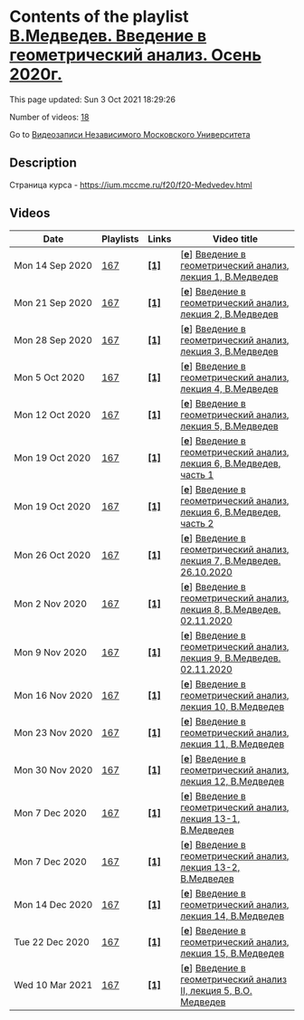 # Contents of the playlist [В.Медведев. Введение в геометрический анализ. Осень 2020г.](https://www.youtube.com/playlist?list=PLp9ABVh6_x4HRNm8G9OGdtbb9uTd2qE1e)

This page updated: Sun 3 Oct 2021 18:29:26

Number of videos: [18](#videos)

Go to [Видеозаписи Независимого Московского Университета](../README.md)

## Description

Страница курса - <https://ium.mccme.ru/f20/f20-Medvedev.html>

## Videos

|Date|Playlists|Links|Video title|
|---|---|---|---|
| Mon&nbsp;14&nbsp;Sep&nbsp;2020 | [167](../playlists/167 "В.Медведев. Введение в геометрический анализ. Осень 2020г.") | [**[1]**](https://ium.mccme.ru/f20/f20-Medvedev.html) | [[**e**](https://studio.youtube.com/video/LUT-6xNN-bU/edit "Edit")] [Введение в геометрический анализ, лекция 1, В.Медведев](https://www.youtube.com/watch?v=LUT-6xNN-bU&list=PLp9ABVh6_x4HRNm8G9OGdtbb9uTd2qE1e "первое занятие по курсу введения в геометрический анализ в НМУ&#013;подробности: https://ium.mccme.ru/f20/f20-Medvedev.html") |
| Mon&nbsp;21&nbsp;Sep&nbsp;2020 | [167](../playlists/167 "В.Медведев. Введение в геометрический анализ. Осень 2020г.") | [**[1]**](https://ium.mccme.ru/f20/f20-Medvedev.html) | [[**e**](https://studio.youtube.com/video/fjxbqvZQDwk/edit "Edit")] [Введение в геометрический анализ, лекция 2, В.Медведев](https://www.youtube.com/watch?v=fjxbqvZQDwk&list=PLp9ABVh6_x4HRNm8G9OGdtbb9uTd2qE1e "второе занятие по курсу введения в геометрический анализ в НМУ&#013;подробности: https://ium.mccme.ru/f20/f20-Medvedev.html") |
| Mon&nbsp;28&nbsp;Sep&nbsp;2020 | [167](../playlists/167 "В.Медведев. Введение в геометрический анализ. Осень 2020г.") | [**[1]**](https://ium.mccme.ru/f20/f20-Medvedev.html) | [[**e**](https://studio.youtube.com/video/sRO8zL4TtoA/edit "Edit")] [Введение в геометрический анализ, лекция 3, В.Медведев](https://www.youtube.com/watch?v=sRO8zL4TtoA&list=PLp9ABVh6_x4HRNm8G9OGdtbb9uTd2qE1e "третье занятие по курсу введения в геометрический анализ в НМУ&#013;подробности: https://ium.mccme.ru/f20/f20-Medvedev.html") |
| Mon&nbsp;5&nbsp;Oct&nbsp;2020 | [167](../playlists/167 "В.Медведев. Введение в геометрический анализ. Осень 2020г.") | [**[1]**](https://ium.mccme.ru/f20/f20-Medvedev.html) | [[**e**](https://studio.youtube.com/video/l_R7CtPC-7A/edit "Edit")] [Введение в геометрический анализ, лекция 4, В.Медведев](https://www.youtube.com/watch?v=l_R7CtPC-7A&list=PLp9ABVh6_x4HRNm8G9OGdtbb9uTd2qE1e "второе занятие по курсу введения в геометрический анализ в НМУ&#013;подробности: https://ium.mccme.ru/f20/f20-Medvedev.html") |
| Mon&nbsp;12&nbsp;Oct&nbsp;2020 | [167](../playlists/167 "В.Медведев. Введение в геометрический анализ. Осень 2020г.") | [**[1]**](https://ium.mccme.ru/f20/f20-Medvedev.html) | [[**e**](https://studio.youtube.com/video/_1fAZBw1YRA/edit "Edit")] [Введение в геометрический анализ, лекция 5, В.Медведев](https://www.youtube.com/watch?v=_1fAZBw1YRA&list=PLp9ABVh6_x4HRNm8G9OGdtbb9uTd2qE1e "второе занятие по курсу введения в геометрический анализ в НМУ&#013;подробности: https://ium.mccme.ru/f20/f20-Medvedev.html") |
| Mon&nbsp;19&nbsp;Oct&nbsp;2020 | [167](../playlists/167 "В.Медведев. Введение в геометрический анализ. Осень 2020г.") | [**[1]**](https://ium.mccme.ru/f20/f20-Medvedev.html) | [[**e**](https://studio.youtube.com/video/YTzU0ZJgbjU/edit "Edit")] [Введение в геометрический анализ, лекция 6, В.Медведев, часть 1](https://www.youtube.com/watch?v=YTzU0ZJgbjU&list=PLp9ABVh6_x4HRNm8G9OGdtbb9uTd2qE1e "второе занятие по курсу введения в геометрический анализ в НМУ&#013;подробности: https://ium.mccme.ru/f20/f20-Medvedev.html") |
| Mon&nbsp;19&nbsp;Oct&nbsp;2020 | [167](../playlists/167 "В.Медведев. Введение в геометрический анализ. Осень 2020г.") | [**[1]**](https://ium.mccme.ru/f20/f20-Medvedev.html) | [[**e**](https://studio.youtube.com/video/H8TL6H5qAH8/edit "Edit")] [Введение в геометрический анализ, лекция 6, В.Медведев, часть 2](https://www.youtube.com/watch?v=H8TL6H5qAH8&list=PLp9ABVh6_x4HRNm8G9OGdtbb9uTd2qE1e "второе занятие по курсу введения в геометрический анализ в НМУ&#013;подробности: https://ium.mccme.ru/f20/f20-Medvedev.html") |
| Mon&nbsp;26&nbsp;Oct&nbsp;2020 | [167](../playlists/167 "В.Медведев. Введение в геометрический анализ. Осень 2020г.") | [**[1]**](https://ium.mccme.ru/f20/f20-Medvedev.html) | [[**e**](https://studio.youtube.com/video/m23X5p8DsZM/edit "Edit")] [Введение в геометрический анализ, лекция 7, В.Медведев. 26.10.2020](https://www.youtube.com/watch?v=m23X5p8DsZM&list=PLp9ABVh6_x4HRNm8G9OGdtbb9uTd2qE1e "второе занятие по курсу введения в геометрический анализ в НМУ&#013;подробности: https://ium.mccme.ru/f20/f20-Medvedev.html") |
| Mon&nbsp;2&nbsp;Nov&nbsp;2020 | [167](../playlists/167 "В.Медведев. Введение в геометрический анализ. Осень 2020г.") | [**[1]**](https://ium.mccme.ru/f20/f20-Medvedev.html) | [[**e**](https://studio.youtube.com/video/TDGeB2jnTck/edit "Edit")] [Введение в геометрический анализ, лекция 8, В.Медведев. 02.11.2020](https://www.youtube.com/watch?v=TDGeB2jnTck&list=PLp9ABVh6_x4HRNm8G9OGdtbb9uTd2qE1e "второе занятие по курсу введения в геометрический анализ в НМУ&#013;подробности: https://ium.mccme.ru/f20/f20-Medvedev.html") |
| Mon&nbsp;9&nbsp;Nov&nbsp;2020 | [167](../playlists/167 "В.Медведев. Введение в геометрический анализ. Осень 2020г.") | [**[1]**](https://ium.mccme.ru/f20/f20-Medvedev.html) | [[**e**](https://studio.youtube.com/video/0ObMYMPaK0s/edit "Edit")] [Введение в геометрический анализ, лекция 9, В.Медведев. 02.11.2020](https://www.youtube.com/watch?v=0ObMYMPaK0s&list=PLp9ABVh6_x4HRNm8G9OGdtbb9uTd2qE1e "второе занятие по курсу введения в геометрический анализ в НМУ&#013;подробности: https://ium.mccme.ru/f20/f20-Medvedev.html") |
| Mon&nbsp;16&nbsp;Nov&nbsp;2020 | [167](../playlists/167 "В.Медведев. Введение в геометрический анализ. Осень 2020г.") | [**[1]**](https://ium.mccme.ru/f20/f20-Medvedev.html) | [[**e**](https://studio.youtube.com/video/As8kthF36gU/edit "Edit")] [Введение в геометрический анализ, лекция 10, В.Медведев](https://www.youtube.com/watch?v=As8kthF36gU&list=PLp9ABVh6_x4HRNm8G9OGdtbb9uTd2qE1e "подробности: https://ium.mccme.ru/f20/f20-Medvedev.html") |
| Mon&nbsp;23&nbsp;Nov&nbsp;2020 | [167](../playlists/167 "В.Медведев. Введение в геометрический анализ. Осень 2020г.") | [**[1]**](https://ium.mccme.ru/f20/f20-Medvedev.html) | [[**e**](https://studio.youtube.com/video/mF-K8xy7dBw/edit "Edit")] [Введение в геометрический анализ, лекция 11, В.Медведев](https://www.youtube.com/watch?v=mF-K8xy7dBw&list=PLp9ABVh6_x4HRNm8G9OGdtbb9uTd2qE1e "подробности: https://ium.mccme.ru/f20/f20-Medvedev.html") |
| Mon&nbsp;30&nbsp;Nov&nbsp;2020 | [167](../playlists/167 "В.Медведев. Введение в геометрический анализ. Осень 2020г.") | [**[1]**](https://ium.mccme.ru/f20/f20-Medvedev.html) | [[**e**](https://studio.youtube.com/video/_pfoKMTIRx0/edit "Edit")] [Введение в геометрический анализ, лекция 12, В.Медведев](https://www.youtube.com/watch?v=_pfoKMTIRx0&list=PLp9ABVh6_x4HRNm8G9OGdtbb9uTd2qE1e "подробности: https://ium.mccme.ru/f20/f20-Medvedev.html") |
| Mon&nbsp;7&nbsp;Dec&nbsp;2020 | [167](../playlists/167 "В.Медведев. Введение в геометрический анализ. Осень 2020г.") | [**[1]**](https://ium.mccme.ru/f20/f20-Medvedev.html) | [[**e**](https://studio.youtube.com/video/0rUjxJb0Tfw/edit "Edit")] [Введение в геометрический анализ, лекция 13-1, В.Медведев](https://www.youtube.com/watch?v=0rUjxJb0Tfw&list=PLp9ABVh6_x4HRNm8G9OGdtbb9uTd2qE1e "подробности: https://ium.mccme.ru/f20/f20-Medvedev.html") |
| Mon&nbsp;7&nbsp;Dec&nbsp;2020 | [167](../playlists/167 "В.Медведев. Введение в геометрический анализ. Осень 2020г.") | [**[1]**](https://ium.mccme.ru/f20/f20-Medvedev.html) | [[**e**](https://studio.youtube.com/video/9BVAWZw2o6Q/edit "Edit")] [Введение в геометрический анализ, лекция 13-2, В.Медведев](https://www.youtube.com/watch?v=9BVAWZw2o6Q&list=PLp9ABVh6_x4HRNm8G9OGdtbb9uTd2qE1e "подробности: https://ium.mccme.ru/f20/f20-Medvedev.html") |
| Mon&nbsp;14&nbsp;Dec&nbsp;2020 | [167](../playlists/167 "В.Медведев. Введение в геометрический анализ. Осень 2020г.") | [**[1]**](https://ium.mccme.ru/f20/f20-Medvedev.html) | [[**e**](https://studio.youtube.com/video/cUkIXIitIKY/edit "Edit")] [Введение в геометрический анализ, лекция 14, В.Медведев](https://www.youtube.com/watch?v=cUkIXIitIKY&list=PLp9ABVh6_x4HRNm8G9OGdtbb9uTd2qE1e "подробности: https://ium.mccme.ru/f20/f20-Medvedev.html") |
| Tue&nbsp;22&nbsp;Dec&nbsp;2020 | [167](../playlists/167 "В.Медведев. Введение в геометрический анализ. Осень 2020г.") | [**[1]**](https://ium.mccme.ru/f20/f20-Medvedev.html) | [[**e**](https://studio.youtube.com/video/NNNRXCmYxfA/edit "Edit")] [Введение в геометрический анализ, лекция 15, В.Медведев](https://www.youtube.com/watch?v=NNNRXCmYxfA&list=PLp9ABVh6_x4HRNm8G9OGdtbb9uTd2qE1e "Страница курса - https://ium.mccme.ru/f20/f20-Medvedev.html") |
| Wed&nbsp;10&nbsp;Mar&nbsp;2021 | [167](../playlists/167 "В.Медведев. Введение в геометрический анализ. Осень 2020г.") | [**[1]**](https://ium.mccme.ru/s21/s21-Medvedev.html) | [[**e**](https://studio.youtube.com/video/4kkkct0oCcs/edit "Edit")] [Введение в геометрический анализ II, лекция 5, В.О. Медведев](https://www.youtube.com/watch?v=4kkkct0oCcs&list=PLp9ABVh6_x4HRNm8G9OGdtbb9uTd2qE1e "Четвёртая лекция курса Введение в геометрический анализ II в НМУ, 17.02.2021.&#013;Подробности: https://ium.mccme.ru/s21/s21-Medvedev.html") |
